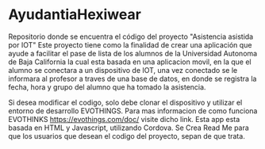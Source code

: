 # AyudantiaHexiwear
Repositorio donde se encuentra el código del proyecto "Asistencia asistida por IOT" 
Este proyecto tiene como la finalidad de crear una aplicación que ayude a facilitar el pase de lista de los alumnos de la Universidad Autonoma de Baja California
la cual esta basada en una aplicacion movil, en la que el alumno se conectara a un dispositivo de IOT, una vez conectado se le informara al profesor
a traves de una base de datos, en donde se registra la fecha, hora y grupo del alumno que ha tomado la asistencia.

Si desea modificar el codigo, solo debe clonar el dispositivo y utilizar el entorno de desarrollo EVOTHINGS. Para mas informacion de como funciona EVOTHINKS
https://evothings.com/doc/ visite dicho link. Esta app esta basada en HTML y Javascript, utilizando Cordova.
Se Crea Read Me para que los usuarios que desean el codigo del proyecto, sepan de que trata.
